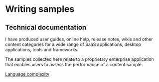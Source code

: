 # Writing samples

## Technical documentation

I have produced user guides, online help, release notes, wikis and other content categories for a wide range of SaaS applications, desktop applications, tools and frameworks.

The samples collected here relate to a proprietary enterprise application that enables users to assess the performance of a content sample.

[Language complexity](/Language%20complexity.md)


